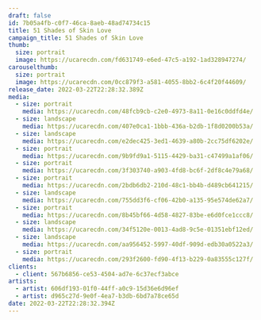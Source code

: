 ```yaml
---
draft: false
id: 7b05a4fb-c0f7-46ca-8aeb-48ad74734c15
title: 51 Shades of Skin Love
campaign_title: 51 Shades of Skin Love
thumb:
  size: portrait
  image: https://ucarecdn.com/fd631749-e6ed-47c5-a192-1ad328947274/
carouselthumb:
  size: portrait
  image: https://ucarecdn.com/0cc879f3-a581-4055-8bb2-6c4f20f44609/
release_date: 2022-03-22T22:28:32.389Z
media:
  - size: portrait
    media: https://ucarecdn.com/48fcb9cb-c2e0-4973-8a11-0e16c0ddfd4e/
  - size: landscape
    media: https://ucarecdn.com/407e0ca1-1bbb-436a-b2db-1f8d0200b53a/
  - size: landscape
    media: https://ucarecdn.com/e2dec425-3ed1-4639-a80b-2cc75df6202e/
  - size: portrait
    media: https://ucarecdn.com/9b9fd9a1-5115-4429-ba31-c47499a1af06/
  - size: portrait
    media: https://ucarecdn.com/3f303740-a903-4fd8-bc6f-2df8c4e79a68/
  - size: portrait
    media: https://ucarecdn.com/2bdb6db2-210d-48c1-bb4b-d489cb641215/
  - size: landscape
    media: https://ucarecdn.com/755dd3f6-cf06-42b0-a135-95e574de62a7/
  - size: portrait
    media: https://ucarecdn.com/8b45bf66-4d58-4827-83be-e6d0fce1ccc8/
  - size: landscape
    media: https://ucarecdn.com/34f5120e-0013-4ad8-9c5e-01351ebf12ed/
  - size: landscape
    media: https://ucarecdn.com/aa956452-5997-40df-909d-edb30a0522a3/
  - size: portrait
    media: https://ucarecdn.com/293f2600-fd90-4f13-b229-0a83555c127f/
clients:
  - client: 567b6856-ce53-4504-ad7e-6c37ecf3abce
artists:
  - artist: 606df193-01f0-44ff-a0c9-15d36e6d96ef
  - artist: d965c27d-9e0f-4ea7-b3db-6bd7a78ce65d
date: 2022-03-22T22:28:32.394Z
---
```

